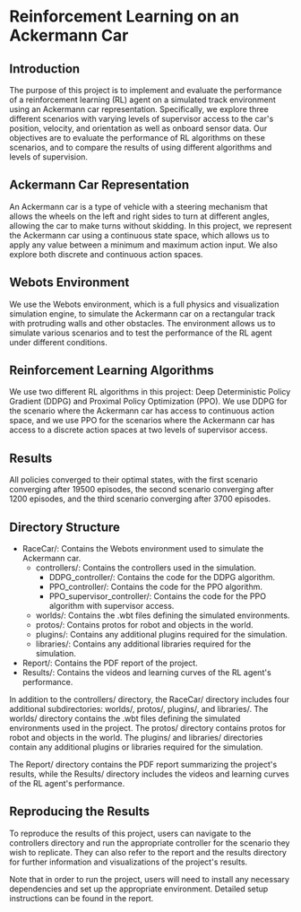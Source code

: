 # Reinforcement Learning on an Ackermann Car
## Introduction
The purpose of this project is to implement and evaluate the performance of a reinforcement learning (RL) agent on a simulated track environment using an Ackermann car representation. Specifically, we explore three different scenarios with varying levels of supervisor access to the car's position, velocity, and orientation as well as onboard sensor data. Our objectives are to evaluate the performance of RL algorithms on these scenarios, and to compare the results of using different algorithms and levels of supervision.
## Ackermann Car Representation
An Ackermann car is a type of vehicle with a steering mechanism that allows the wheels on the left and right sides to turn at different angles, allowing the car to make turns without skidding. In this project, we represent the Ackermann car using a continuous state space, which allows us to apply any value between a minimum and maximum action input. We also explore both discrete and continuous action spaces.
## Webots Environment
We use the Webots environment, which is a full physics and visualization simulation engine, to simulate the Ackermann car on a rectangular track with protruding walls and other obstacles. The environment allows us to simulate various scenarios and to test the performance of the RL agent under different conditions.
## Reinforcement Learning Algorithms
We use two different RL algorithms in this project: Deep Deterministic Policy Gradient (DDPG) and Proximal Policy Optimization (PPO). We use DDPG for the scenario where the Ackermann car has access to continuous action space, and we use PPO for the scenarios where the Ackermann car has access to a discrete action spaces at two levels of supervisor access.
## Results
All policies converged to their optimal states, with the first scenario converging after 19500 episodes, the second scenario converging after 1200 episodes, and the third scenario converging after 3700 episodes.
## Directory Structure
- RaceCar/: Contains the Webots environment used to simulate the Ackermann car.
  - controllers/: Contains the controllers used in the simulation.
    - DDPG_controller/: Contains the code for the DDPG algorithm.
    - PPO_controller/: Contains the code for the PPO algorithm.
    - PPO_supervisor_controller/: Contains the code for the PPO algorithm with supervisor access.
  - worlds/: Contains the .wbt files defining the simulated environments.
  - protos/: Contains protos for robot and objects in the world.
  - plugins/: Contains any additional plugins required for the simulation.
  - libraries/: Contains any additional libraries required for the simulation.
- Report/: Contains the PDF report of the project.
- Results/: Contains the videos and learning curves of the RL agent's performance.

In addition to the controllers/ directory, the RaceCar/ directory includes four additional subdirectories: worlds/, protos/, plugins/, and libraries/. The worlds/ directory contains the .wbt files defining the simulated environments used in the project. The protos/ directory contains protos for robot and objects in the world. The plugins/ and libraries/ directories contain any additional plugins or libraries required for the simulation.

The Report/ directory contains the PDF report summarizing the project's results, while the Results/ directory includes the videos and learning curves of the RL agent's performance.
## Reproducing the Results
To reproduce the results of this project, users can navigate to the controllers directory and run the appropriate controller for the scenario they wish to replicate. They can also refer to the report and the results directory for further information and visualizations of the project's results.

Note that in order to run the project, users will need to install any necessary dependencies and set up the appropriate environment. Detailed setup instructions can be found in the report.